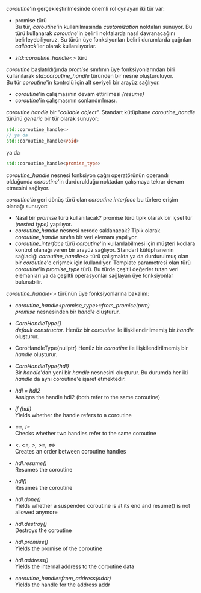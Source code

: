 _coroutine_'in gerçekleştirilmesinde önemli rol oynayan iki tür var:

- promise türü<br>
Bu tür, _coroutine_'in kullanılmasında _customization_ noktaları sunuyor. 
Bu türü kullanarak _coroutine_'in belirli noktalarda nasıl davranacağını belirleyebiliyoruz.
Bu türün üye fonksiyonları belirli durumlarda çağrılan _callback_'ler olarak kullanılıyorlar.

- _std::coroutine_handle<>_ türü <br>

_coroutine_ başlatıldığında _promise_ sınıfının üye fonksiyonlarından biri kullanılarak _std::coroutine_handle_ türünden bir nesne oluşturuluyor. <br>
Bu tür _coroutine_'in kontrolü için alt seviyeli bir arayüz sağlıyor. 
- _coroutine_'in çalışmasının devam ettirilmesi _(resume)_
- _coroutine_'in çalışmasının sonlandırılması.

_coroutine handle_ bir _"callable object"._ Standart kütüphane _coroutine_handle_ türünü _generic_ bir tür olarak sunuyor:

```cpp
std::coroutine_handle<>
// ya da
std::coroutine_handle<void>
``` 
ya da 

```cpp
std::coroutine_handle<promise_type>
``` 
_coroutine_handle_ nesnesi fonksiyon çağrı operatörünün operandı olduğunda _coroutine_'in durdurulduğu noktadan çalışmaya tekrar devam etmesini sağlıyor.<br>

_coroutine'in_ geri dönüş türü olan _coroutine interface_ bu türlere erişim olanağı sunuyor:
- Nasıl bir _promise_ türü kullanılacak? promise türü tipik olarak bir içsel tür _(nested type)_ yapılıyor.
- _coroutine_handle_ nesnesi nerede saklanacak? Tipik olarak _coroutine_handle_ sınıfın bir veri elemanı yapılıyor.
- _coroutine_interface_ türü _coroutine_'in kullanılabilmesi için müşteri kodlara kontrol olanağı veren bir arayüz sağlıyor.
Standart kütüphanenin sağladığı _coroutine_handle<>_ türü çalışmakta ya da durdurulmuş olan bir _coroutine_'e erişmek için kullanılıyor. Template parametresi olan türü _coroutine_'in  _promise_type_ türü. Bu türde çeşitli değerler tutan veri elemanları ya da çeşiltli operasyonlar sağlayan üye fonksiyonlar bulunabilir.

_coroutine_handle<>_ türünün üye fonksiyonlarına bakalım: 

- _coroutine_handle<promise_type>::from_promise(prm)_ <br>
_promise_ nesnesinden bir _handle_ oluşturur.

- _CoroHandleType{} <br>_
_default constructor_. Henüz bir _coroutine_ ile ilişkilendirilmemiş bir _handle_ oluşturur.

- CoroHandleType{nullptr} 
Henüz bir _coroutine_ ile ilişkilendirilmemiş bir _handle_ oluşturur.

- _CoroHandleType{hdl}_ <br> 
Bir _handle_'dan yeni bir _handle_ nesnesini oluşturur. Bu durumda her iki _handle_ da aynı coroutine'e işaret etmektedir.

- _hdl = hdl2_ <br>
Assigns the handle hdl2 (both refer to the same coroutine)

- _if (hdl)_ <br> 
Yields whether the handle refers to a coroutine

- _==, !=_ <br>
Checks whether two handles refer to the same coroutine

- _<, <=, >, >=, <=>_ <br>
 Creates an order between coroutine handles

- _hdl.resume()_ <br>
Resumes the coroutine

- _hdl()_ <br>
Resumes the coroutine

- _hdl.done()_ <br>
Yields whether a suspended coroutine is at its end and resume() is not allowed anymore

- _hdl.destroy()_ <br>
Destroys the coroutine

- _hdl.promise()_ <br>
Yields the promise of the coroutine

- _hdl.address()_ <br>
Yields the internal address to the coroutine data

- _coroutine_handle<PrmT>::from_address(addr)_ <br>
Yields the handle for the address addr
